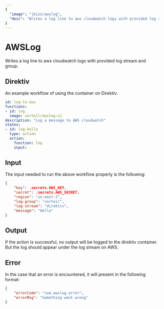 ```yaml
---
{
  "image": "jkizo/awslog",
  "desc": "Writes a log line to aws cloudwatch logs with provided log stream and group."
}
---
```


# AWSLog

Writes a log line to aws cloudwatch logs with provided log stream and group.

## Direktiv

An example workflow of using the container on Direktiv.

```yaml
id: log-to-aws
functions:
- id: log
  image: vorteil/awslog:v1
description: "Log a message to AWS cloudwatch"
states:
- id: log-hello
  type: action
  action:
    function: log
    input: .
```

## Input

The input needed to run the above workflow properly is the following:

```json
{
    "key": .secrets.AWS_KEY,
    "secret": .secrets.AWS_SECRET,
    "region": "us-east-2",
    "log-group": "vorteil",
    "log-stream": "direktiv",
    "message": "Hello"
}
```

## Output

If the action is successful, no output will be logged to the direktiv container. But the log should appear under the log stream on AWS.

## Error

In the case that an error is encountered, it will present in the following format:

```json
{
    "errorCode": "com.awslog.error",
    "errorMsg": "Something went wrong"
}
```
